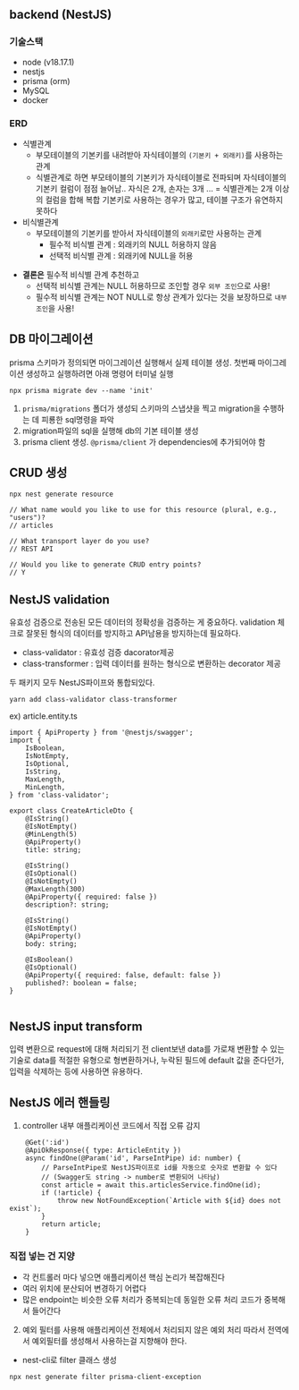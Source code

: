 ## backend (NestJS)

### 기술스택

-   node (v18.17.1)
-   nestjs
-   prisma (orm)
-   MySQL
-   docker

### ERD

-   식별관계
    -   부모테이블의 기본키를 내려받아 자식테이블의 `(기본키 + 외래키)`를 사용하는 관계
    -   식별관계로 하면 부모테이블의 기본키가 자식테이블로 전파되며 자식테이블의 기본키 컬럼이 점점 늘어남.. 자식은 2개, 손자는 3개 ...
        = 식별관계는 2개 이상의 컬럼을 합해 복합 기본키로 사용하는 경우가 많고, 테이블 구조가 유연하지 못하다
-   비식별관계
    -   부모테이블의 기본키를 받아서 자식테이블의 `외래키`로만 사용하는 관계
        -   필수적 비식별 관계 : 외래키의 NULL 허용하지 않음
        -   선택적 비식별 관계 : 외래키에 NULL을 허용

*   **결론은** 필수적 비식별 관계 추천하고
    -   선택적 비식별 관계는 NULL 허용하므로 조인할 경우 `외부 조인`으로 사용!
    -   필수적 비식별 관계는 NOT NULL로 항상 관계가 있다는 것을 보장하므로 `내부 조인`을 사용!

## DB 마이그레이션

prisma 스키마가 정의되면 마이그레이션 실행해서 실제 테이블 생성.
첫번째 마이그레이션 생성하고 실행하려면 아래 명령어 터미널 실행

```
npx prisma migrate dev --name 'init'
```

1. `prisma/migrations` 폴더가 생성되 스키마의 스냅샷을 찍고 migration을 수행하는 데 피룡한 sql명령을 파악
2. migration파일의 sql을 실행해 db의 기본 테이블 생성
3. prisma client 생성. `@prisma/client` 가 dependencies에 추가되어야 함

## CRUD 생성

```
npx nest generate resource

// What name would you like to use for this resource (plural, e.g., "users")?
// articles

// What transport layer do you use?
// REST API

// Would you like to generate CRUD entry points?
// Y

```

## NestJS validation

유효성 검증으로 전송된 모든 데이터의 정확성을 검증하는 게 중요하다. validation 체크로 잘못된 형식의 데이터를 방지하고 API남용을 방지하는데 필요하다.

-   class-validator : 유효성 검증 dacorator제공
-   class-transformer : 입력 데이터를 원하는 형식으로 변환하는 decorator 제공

두 패키지 모두 NestJS파이프와 통합되있다.

```
yarn add class-validator class-transformer
```

ex) article.entity.ts

```
import { ApiProperty } from '@nestjs/swagger';
import {
    IsBoolean,
    IsNotEmpty,
    IsOptional,
    IsString,
    MaxLength,
    MinLength,
} from 'class-validator';

export class CreateArticleDto {
    @IsString()
    @IsNotEmpty()
    @MinLength(5)
    @ApiProperty()
    title: string;

    @IsString()
    @IsOptional()
    @IsNotEmpty()
    @MaxLength(300)
    @ApiProperty({ required: false })
    description?: string;

    @IsString()
    @IsNotEmpty()
    @ApiProperty()
    body: string;

    @IsBoolean()
    @IsOptional()
    @ApiProperty({ required: false, default: false })
    published?: boolean = false;
}


```

## NestJS input transform

입력 변환으로 request에 대해 처리되기 전 client보낸 data를 가로채 변환할 수 있는 기술로 data를 적절한 유형으로 형변환하거나, 누락된 필드에 default 값을 준다던가, 입력을 삭제하는 등에 사용하면 유용하다.

## NestJS 에러 핸들링

1. controller 내부 애플리케이션 코드에서 직접 오류 감지

```
    @Get(':id')
    @ApiOkResponse({ type: ArticleEntity })
    async findOne(@Param('id', ParseIntPipe) id: number) {
        // ParseIntPipe로 NestJS파이프로 id를 자동으로 숫자로 변환할 수 있다
        // (Swagger도 string -> number로 변환되어 나타남)
        const article = await this.articlesService.findOne(id);
        if (!article) {
            throw new NotFoundException(`Article with ${id} does not exist`);
        }
        return article;
    }

```

### 직접 넣는 건 지양

-   각 컨트롤러 마다 넣으면 애플리케이션 핵심 논리가 복잡해진다
-   여러 위치에 분산되어 변경하기 어렵다
-   많은 endpoint는 비슷한 오류 처리가 중복되는데 동일한 오류 처리 코드가 중복해서 들어간다

2. 예외 필터를 사용해 애플리케이션 전체에서 처리되지 않은 예외 처리
   따라서 전역에서 예외필터를 생성해서 사용하는걸 지향해야 한다.

-   nest-cli로 filter 클래스 생성

```
npx nest generate filter prisma-client-exception

```
